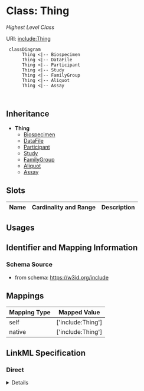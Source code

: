 # Class: Thing
_Highest Level Class_





URI: [include:Thing](https://w3id.org/include/Thing)




```mermaid
 classDiagram
      Thing <|-- Biospecimen
      Thing <|-- DataFile
      Thing <|-- Participant
      Thing <|-- Study
      Thing <|-- FamilyGroup
      Thing <|-- Aliquot
      Thing <|-- Assay
      
      
```





## Inheritance
* **Thing**
    * [Biospecimen](Biospecimen.md)
    * [DataFile](DataFile.md)
    * [Participant](Participant.md)
    * [Study](Study.md)
    * [FamilyGroup](FamilyGroup.md)
    * [Aliquot](Aliquot.md)
    * [Assay](Assay.md)



## Slots

| Name | Cardinality and Range  | Description  |
| ---  | ---  | --- |


## Usages



## Identifier and Mapping Information







### Schema Source


* from schema: https://w3id.org/include







## Mappings

| Mapping Type | Mapped Value |
| ---  | ---  |
| self | ['include:Thing'] |
| native | ['include:Thing'] |


## LinkML Specification

<!-- TODO: investigate https://stackoverflow.com/questions/37606292/how-to-create-tabbed-code-blocks-in-mkdocs-or-sphinx -->

### Direct

<details>
```yaml
name: Thing
definition_uri: schema:Thing
description: Highest Level Class
title: Thing
from_schema: https://w3id.org/include
rank: 1000

```
</details>

### Induced

<details>
```yaml
name: Thing
definition_uri: schema:Thing
description: Highest Level Class
title: Thing
from_schema: https://w3id.org/include
rank: 1000

```
</details>
